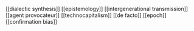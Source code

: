 ---
---
[[dialectic synthesis]]
[[epistemology]]
[[intergenerational transmission]]
[[agent provocateur]]
[[technocapitalism]]
[[de facto]]
[[epoch]]
[[confirmation bias]]
